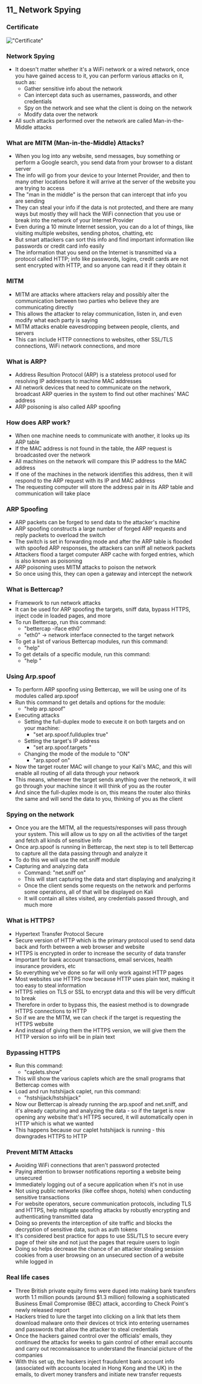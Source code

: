 ## 11_ Network Spying

### Certificate
!["Certificate"](./11_NetworkSpying.jpg)

### Network Spying
- It doesn't matter whether it's a WiFi network or a wired network, once you have gained access to it, you can perform various attacks on it, such as:
  - Gather sensitive info about the network
  - Can intercept data such as usernames, passwords, and other credentials
  - Spy on the network and see what the client is doing on the network
  - Modify data over the network
- All such attacks performed over the network are called Man-in-the-Middle attacks

### What are MITM (Man-in-the-Middle) Attacks?
- When you log into any website, send messages, buy something or perform a Google search, you send data from your browser to a distant server
- The info will go from your device to your Internet Provider, and then to many other locations before it will arrive at the server of the website you are trying to access
- The "man in the middle" is the person that can intercept that info you are sending
- They can steal your info if the data is not protected, and there are many ways but mostly they will hack the WiFi connection that you use or break into the network of your Internet Provider
- Even during a 10 minute Internet session, you can do a lot of things, like visiting multiple websites, sending photos, chatting, etc
- But smart attackers can sort this info and find important information like passwords or credit card info easily
- The information that you send on the Internet is transmitted via a protocol called HTTP; info like passwords, logins, credit cards are not sent encrypted with HTTP, and so anyone can read it if they obtain it

### MITM
- MITM are attacks where attackers relay and possibly alter the communication between two parties who believe they are communicating directly
- This allows the attacker to relay communication, listen in, and even modify what each party is saying
- MITM attacks enable eavesdropping between people, clients, and servers
- This can include HTTP connections to websites, other SSL/TLS connections, WiFi network connections, and more

### What is ARP?
- Address Resultion Protocol (ARP) is a stateless protocol used for resolving IP addresses to machine MAC addresses
- All network devices that need to communicate on the network, broadcast ARP queries in the system to find out other machines' MAC address
- ARP poisoning is also called ARP spoofing

### How does ARP work?
- When one machine needs to communicate with another, it looks up its ARP table
- If the MAC address is not found in the table, the ARP request is broadcasted over the network
- All machines on the network will compare this IP address to the MAC address
- If one of the machines in the network identifies this address, then it will respond to the ARP request with its IP and MAC address
- The requesting computer will store the address pair in its ARP table and communication will take place

### ARP Spoofing
- ARP packets can be forged to send data to the attacker's machine
- ARP spoofing constructs a large number of forged ARP requests and reply packets to overload the switch
- The switch is set in forwarding mode and after the ARP table is flooded with spoofed ARP responses, the attackers can sniff all network packets
- Attackers flood a target computer ARP cache with forged entries, which is also known as poisoning
- ARP poisoning uses MITM attacks to poison the network
- So once using this, they can open a gateway and intercept the network

### What is Bettercap?
- Framework to run network attacks
- It can be used for ARP spoofing the targets, sniff data, bypass HTTPS, inject code in loaded pages, and more
- To run Bettercap, run this command:
  - "bettercap -iface eth0"
  - "eth0" -> network interface connected to the target network
- To get a list of various Bettercap modules, run this command:
  - "help"
- To get details of a specific module, run this command:
  - "help <name of the module>"

### Using Arp.spoof
- To perform ARP spoofing using Bettercap, we will be using one of its modules called arp.spoof
- Run this command to get details and options for the module:
  - "help arp.spoof"
- Executing attacks
  - Setting the full-duplex mode to execute it on both targets and on your machine:
    - "set arp.spoof.fullduplex true"
  - Setting the target's IP address
    - "set arp.spoof.targets <IP address of the target>"
  - Changing the mode of the module to "ON"
    - "arp.spoof on"
- Now the target router MAC will change to your Kali's MAC, and this will enable all routing of all data through your network
- This means, whenever the target sends anything over the network, it will go through your machine since it will think of you as the router
- And since the full-duplex mode is on, this means the router also thinks the same and will send the data to you, thinking of you as the client

### Spying on the network
- Once you are the MITM, all the requests/responses will pass through your system. This will allow us to spy on all the activities of the target and fetch all kinds of sensitive info
- Once arp.spoof is running in Bettercap, the next step is to tell Bettercap to capture all the data passing through and analyze it
- To do this we will use the net.sniff module
- Capturing and analyzing data
  - Command: "net.sniff on"
  - This will start capturing the data and start displaying and analyzing it
  - Once the client sends some requests on the network and performs some operations, all of that will be displayed on Kali
  - It will contain all sites visited, any credentials passed through, and much more

### What is HTTPS?
- Hypertext Transfer Protocol Secure
- Secure version of HTTP which is the primary protocol used to send data back and forth between a web browser and website
- HTTPS is encrypted in order to increase the security of data transfer
- Important for bank account transactions, email services, health insurance providers, etc
- So everything we've done so far will only work against HTTP pages
- Most websites use HTTPS now because HTTP uses plain text, making it too easy to steal information
- HTTPS relies on TLS or SSL to encrypt data and this will be very difficult to break
- Therefore in order to bypass this, the easiest method is to downgrade HTTPS connections to HTTP
- So if we are the MITM, we can check if the target is requesting the HTTPS website
- And instead of giving them the HTTPS version, we will give them the HTTP version so info will be in plain text

### Bypassing HTTPS
- Run this command:
  - "caplets.show"
- This will show the various caplets which are the small programs that Bettercap comes with
- Load and run hstshijack caplet, run this command:
  - "hstshijack/hstshijack"
- Now our Bettercap is already running the arp.spoof and net.sniff, and it's already capturing and analyzing the data - so if the target is now opening any website that's HTTPS secured, it will automatically open in HTTP which is what we wanted
- This happens because our caplet hstshijack is running - this downgrades HTTPS to HTTP

### Prevent MITM Attacks
- Avoiding WiFi connections that aren't password protected
- Paying attention to browser notifications reporting a website being unsecured
- Immediately logging out of a secure application when it's not in use
- Not using public networks (like coffee shops, hotels) when conducting sensitive transactions
- For website operators, secure communication protocols, including TLS and HTTPS, help mitigate spoofing attacks by robustly encrypting and authenticating transmitted data
- Doing so prevents the interception of site traffic and blocks the decryption of sensitive data, such as auth tokens
- It's considered best practice for apps to use SSL/TLS to secure every page of their site and not just the pages that require users to login
- Doing so helps decrease the chance of an attacker stealing session cookies from a user browsing on an unsecured section of a website while logged in

### Real life cases
- Three British private equity firms were duped into making bank transfers worth 1.1 million pounds (around $1.3 million) following a sophisticated Business Email Compromise (BEC) attack, according to Check Point's newly released report
- Hackers tried to lure the target into clicking on a link that lets them download malware onto their devices ot trick into entering usernames and passwords that allow the attacker to steal credentials
- Once the hackers gained control over the officials' emails, they continued the attacks for weeks to gain control of other email accounts and carry out reconnaissance to understand the financial picture of the companies
- With this set up, the hackers inject fraudulent bank account info (associated with accounts located in Hong Kong and the UK) in the emails, to divert money transfers and initiate new transfer requests